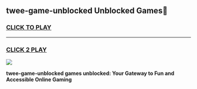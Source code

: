 
## twee-game-unblocked Unblocked Games👋
<h3>
<a href="https://news.freeplayer.one?title=twee-game-unblocked&ref=16F">CLICK TO PLAY</a></h3>
<hr>

<h3>
<a href="https://news.freeplayer.one?title=twee-game-unblocked&ref=16F">CLICK 2 PLAY</a>
  
</h3>

<a href="https://news.freeplayer.one?title=twee-game-unblocked&ref=16F/"><img src="https://clearcache.store/games.png"></a>


**twee-game-unblocked games unblocked: Your Gateway to Fun and Accessible Online Gaming**
